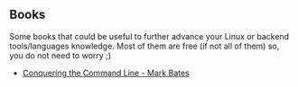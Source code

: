 ## Books

Some books that could be useful to further advance your Linux or backend tools/languages knowledge. Most of them are free (if not all of them) so, you do not need to worry ;)

- [Conquering the Command Line - Mark Bates](http://conqueringthecommandline.com/)

